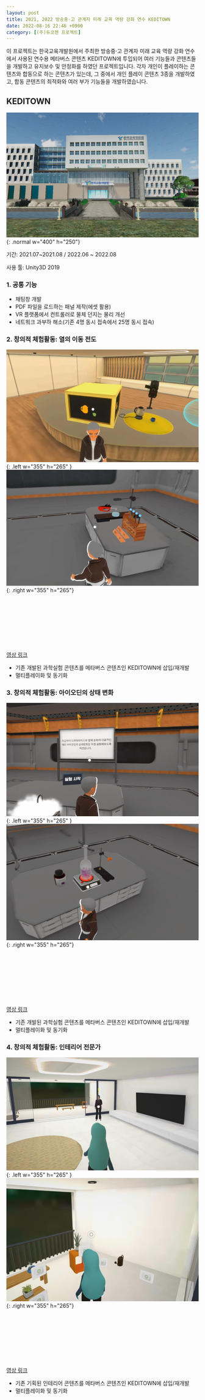 ```yaml
---
layout: post
title: 2021, 2022 방송중·고 관계자 미래 교육 역량 강화 연수 KEDITOWN
date: 2022-08-16 22:46 +0900
category: [(주)듀코젠 프로젝트]
---
```


이 프로젝트는 한국교육개발원에서 주최한 방송중·고 관계자 미래 교육 역량 강화 연수에서 사용된 연수용 메타버스 콘텐츠 KEDITOWN에 투입되어 여러 기능들과 콘텐츠들을 개발하고 유지보수 및 안정화를 하였던 프로젝트입니다. 각자 개인이 플레이하는 콘텐츠와 합동으로 하는 콘텐츠가 있는데, 그 중에서 개인 플레이 콘텐츠 3종을 개발하였고, 합동 콘텐츠의 최적화와 여러 부가 기능들을 개발하였습니다.


## KEDITOWN 

![img-description](/assets/KEDI/KEDI_1.png){: .normal w="400" h="250"}

기간: 2021.07~2021.08 / 2022.06 ~ 2022.08

사용 툴: Unity3D 2019

### 1. 공통 기능

- 채팅창 개발
- PDF 파일을 로드하는 패널 제작(에셋 활용)
- VR 플랫폼에서 컨트롤러로 물체 던지는 물리 개선
- 네트워크 과부하 해소(기존 4명 동시 접속에서 25명 동시 접속)

### 2. 창의적 체험활동: 열의 이동 전도

![img-description](/assets/KEDI/Sci1_1.png){: .left w="355" h="265" }
![img-description](/assets/KEDI/Sci1_2.png){: .right w="355" h="265"}
<br/><br/><br/><br/><br/><br/><br/><br/><br/>

[영상 링크](https://vimeo.com/739905794/5a579ff319)

- 기존 개발된 과학실험 콘텐츠를 메타버스 콘텐츠인 KEDITOWN에 삽입/재개발
- 멀티플레이화 및 동기화

  

### 3. 창의적 체험활동: 아이오딘의 상태 변화

![img-description](/assets/KEDI/Sci2_1.png){: .left w="355" h="265" }
![img-description](/assets/KEDI/Sci2_2.png){: .right w="355" h="265"}
<br/><br/><br/><br/><br/><br/><br/><br/><br/>

[영상 링크](https://vimeo.com/739905829/11dd322ef5)

- 기존 개발된 과학실험 콘텐츠를 메타버스 콘텐츠인 KEDITOWN에 삽입/재개발
- 멀티플레이화 및 동기화

  

### 4. 창의적 체험활동: 인테리어 전문가

![img-description](/assets/KEDI/Chang_1.png){: .left w="355" h="265" }
![img-description](/assets/KEDI/Chang_2.png){: .right w="355" h="265"}
<br/><br/><br/><br/><br/><br/><br/><br/><br/>

[영상 링크](https://vimeo.com/739905704/11ad873043)

- 기존 기획된 인테리어 콘텐츠를 메타버스 콘텐츠인 KEDITOWN에 삽입/재개발
- 멀티플레이화 및 동기화